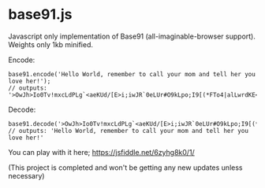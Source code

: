 # base91.js
Javascript only implementation of Base91 (all-imaginable-browser support). Weights only 1kb minified.


Encode: 
```
base91.encode('Hello World, remember to call your mom and tell her you love her!');
// outputs: '>OwJh>Io0Tv!mxcLdPLg`<aeKUd/[E>i;iwJR`0eLUr#O9kLpo;I9[(*FTo4|alLwrdKE<Sk<Ro4|a*L'
```


Decode: 
```
base91.decode('>OwJh>Io0Tv!mxcLdPLg`<aeKUd/[E>i;iwJR`0eLUr#O9kLpo;I9[(*FTo4|alLwrdKE<Sk<Ro4|a*L');
// outputs: 'Hello World, remember to call your mom and tell her you love her!'
```

You can play with it here; https://jsfiddle.net/6zyhg8k0/1/



(This project is completed and won't be getting any new updates unless necessary)
